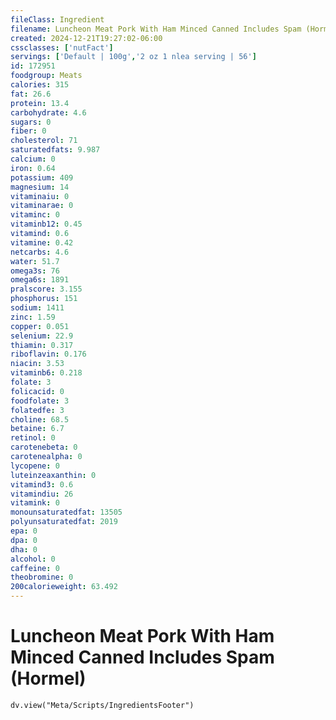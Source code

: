 ```yaml
---
fileClass: Ingredient
filename: Luncheon Meat Pork With Ham Minced Canned Includes Spam (Hormel)
created: 2024-12-21T19:27:02-06:00
cssclasses: ['nutFact']
servings: ['Default | 100g','2 oz 1 nlea serving | 56']
id: 172951
foodgroup: Meats
calories: 315
fat: 26.6
protein: 13.4
carbohydrate: 4.6
sugars: 0
fiber: 0
cholesterol: 71
saturatedfats: 9.987
calcium: 0
iron: 0.64
potassium: 409
magnesium: 14
vitaminaiu: 0
vitaminarae: 0
vitaminc: 0
vitaminb12: 0.45
vitamind: 0.6
vitamine: 0.42
netcarbs: 4.6
water: 51.7
omega3s: 76
omega6s: 1891
pralscore: 3.155
phosphorus: 151
sodium: 1411
zinc: 1.59
copper: 0.051
selenium: 22.9
thiamin: 0.317
riboflavin: 0.176
niacin: 3.53
vitaminb6: 0.218
folate: 3
folicacid: 0
foodfolate: 3
folatedfe: 3
choline: 68.5
betaine: 6.7
retinol: 0
carotenebeta: 0
carotenealpha: 0
lycopene: 0
luteinzeaxanthin: 0
vitamind3: 0.6
vitamindiu: 26
vitamink: 0
monounsaturatedfat: 13505
polyunsaturatedfat: 2019
epa: 0
dpa: 0
dha: 0
alcohol: 0
caffeine: 0
theobromine: 0
200calorieweight: 63.492
---
```


# Luncheon Meat Pork With Ham Minced Canned Includes Spam (Hormel)

```dataviewjs
dv.view("Meta/Scripts/IngredientsFooter")
```